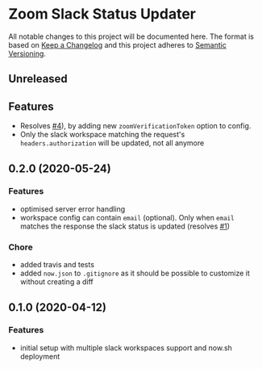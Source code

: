 # Zoom Slack Status Updater

All notable changes to this project will be documented here. The format is based
on [Keep a Changelog](http://keepachangelog.com/en/1.0.0/) and this project
adheres to [Semantic Versioning](http://semver.org/spec/v2.0.0.html).

## Unreleased

## Features

- Resolves [#4](https://github.com/natterstefan/zoom-slack-status-updater/issues/4)),
  by adding new `zoomVerificationToken` option to config.
- Only the slack workspace matching the request's `headers.authorization` will
  be updated, not all anymore

## 0.2.0 (2020-05-24)

### Features

- optimised server error handling
- workspace config can contain `email` (optional). Only when `email` matches the
  response the slack status is updated
  (resolves [#1](https://github.com/natterstefan/zoom-slack-status-updater/issues/1))

### Chore

- added travis and tests
- added `now.json` to `.gitignore` as it should be possible to customize it
  without creating a diff

## 0.1.0 (2020-04-12)

### Features

- initial setup with multiple slack workspaces support and now.sh deployment
